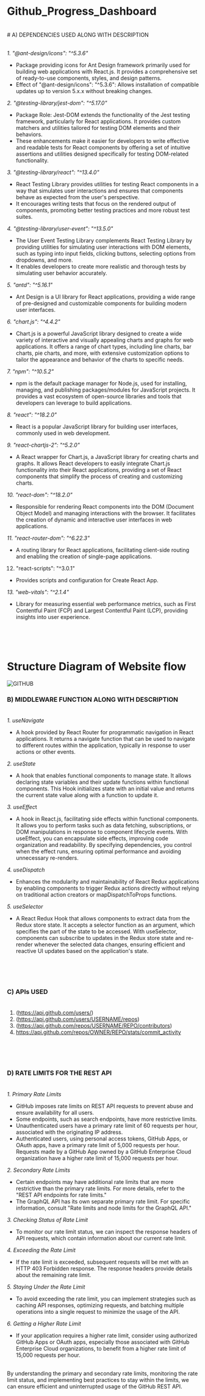 # Github_Progress_Dashboard           
<br>
# A)	DEPENDENCIES USED ALONG WITH DESCRIPTION       <br><br>               

*1.	"@ant-design/icons": "^5.3.6"*
-	Package providing icons for Ant Design framework primarily used for building web applications with React.js. It provides a comprehensive set of ready-to-use components, styles, and design patterns.
-	Effect of "@ant-design/icons": "^5.3.6": Allows installation of compatible updates up to version 5.x.x without breaking changes.

*2.	"@testing-library/jest-dom": "^5.17.0"*
-	Package Role: Jest-DOM extends the functionality of the Jest testing framework, particularly for React applications. It provides custom matchers and utilities tailored for testing DOM elements and their behaviors. 
-	These enhancements make it easier for developers to write effective and readable tests for React components by offering a set of intuitive assertions and utilities designed specifically for testing DOM-related functionality.

*3.	"@testing-library/react": "^13.4.0"*
-	React Testing Library provides utilities for testing React components in a way that simulates user interactions and ensures that components behave as expected from the user's perspective.
-	It encourages writing tests that focus on the rendered output of components, promoting better testing practices and more robust test suites.

*4.	"@testing-library/user-event": "^13.5.0"*
-	The User Event Testing Library complements React Testing Library by providing utilities for simulating user interactions with DOM elements, such as typing into input fields, clicking buttons, selecting options from dropdowns, and more.
-	It enables developers to create more realistic and thorough tests by simulating user behavior accurately.

*5.	"antd": "^5.16.1"*
-	Ant Design is a UI library for React applications, providing a wide range of pre-designed and customizable components for building modern user interfaces.

*6.	"chart.js": "^4.4.2"*
-	Chart.js is a powerful JavaScript library designed to create a wide variety of interactive and visually appealing charts and graphs for web applications. It offers a range of chart types, including line charts, bar charts, pie charts, and more, with extensive customization options to tailor the appearance and behavior of the charts to specific needs.

*7.	"npm": "^10.5.2"*
-	npm is the default package manager for Node.js, used for installing, managing, and publishing packages/modules for JavaScript projects. It provides a vast ecosystem of open-source libraries and tools that developers can leverage to build applications.

*8.	"react": "^18.2.0"*
-	React is a popular JavaScript library for building user interfaces, commonly used in web development.

*9.	"react-chartjs-2": "^5.2.0"*
-	A React wrapper for Chart.js, a JavaScript library for creating charts and graphs. It allows React developers to easily integrate Chart.js functionality into their React applications, providing a set of React components that simplify the process of creating and customizing charts.

*10.	 "react-dom": "^18.2.0"*
-	Responsible for rendering React components into the DOM (Document Object Model) and managing interactions with the browser. It facilitates the creation of dynamic and interactive user interfaces in web applications.

*11.	 "react-router-dom": "^6.22.3"*
-	A routing library for React applications, facilitating client-side routing and enabling the creation of single-page applications.

12.	 "react-scripts": "^3.0.1"
-	Provides scripts and configuration for Create React App.

*13.	 "web-vitals": "^2.1.4"*
-	Library for measuring essential web performance metrics, such as First Contentful Paint (FCP) and Largest Contentful Paint (LCP), providing insights into user experience.


<br><br><br>
# Structure Diagram of Website flow

![GITHUB](https://github.com/palakSingh621/Github_Progress_Dashboard/assets/107800373/13b67a75-ff8a-4656-8760-f399faf97cd6)



### B)	MIDDLEWARE FUNCTION ALONG WITH DESCRIPTION<br><br>

*1.	useNavigate*
-	A hook provided by React Router for programmatic navigation in React applications. It returns a navigate function that can be used to navigate to different routes within the application, typically in response to user actions or other events.

*2.	useState*
-	A hook that enables functional components to manage state. It allows declaring state variables and their update functions within functional components. This Hook initializes state with an initial value and returns the current state value along with a function to update it. 

*3.	useEffec*t
-	A hook in React.js, facilitating side effects within functional components. It allows you to perform tasks such as data fetching, subscriptions, or DOM manipulations in response to component lifecycle events. With useEffect, you can encapsulate side effects, improving code organization and readability. By specifying dependencies, you control when the effect runs, ensuring optimal performance and avoiding unnecessary re-renders.

*4.	useDispatch*
-	Enhances the modularity and maintainability of React Redux applications by enabling components to trigger Redux actions directly without relying on traditional action creators or mapDispatchToProps functions.

*5.	useSelector*
-	A React Redux Hook that allows components to extract data from the Redux store state. It accepts a selector function as an argument, which specifies the part of the state to be accessed. With useSelector, components can subscribe to updates in the Redux store state and re-render whenever the selected data changes, ensuring efficient and reactive UI updates based on the application's state.


<br><br><br>




### C) APIs USED<br><br>

1. (https://api.github.com/users/)
2. (https://api.github.com/users/USERNAME/repos)
3. (https://api.github.com/repos/USERNAME/REPO/contributors)
4. https://api.github.com/repos/OWNER/REPO/stats/commit_activity
<br><br><br>
<br>


### D)	RATE LIMITS FOR THE REST API<br><br>

*1.	Primary Rate Limits*
-	GitHub imposes rate limits on REST API requests to prevent abuse and ensure availability for all users.
-	Some endpoints, such as search endpoints, have more restrictive limits.
-	Unauthenticated users have a primary rate limit of 60 requests per hour, associated with the originating IP address.
-	Authenticated users, using personal access tokens, GitHub Apps, or OAuth apps, have a primary rate limit of 5,000 requests per hour. Requests made by a GitHub App owned by a GitHub Enterprise Cloud organization have a higher rate limit of 15,000 requests per hour.

*2.	Secondary Rate Limits*
-	Certain endpoints may have additional rate limits that are more restrictive than the primary rate limits. For more details, refer to the "REST API endpoints for rate limits."
-	The GraphQL API has its own separate primary rate limit. For specific information, consult "Rate limits and node limits for the GraphQL API."

*3.	Checking Status of Rate Limit*
-	To monitor our rate limit status, we can inspect the response headers of API requests, which contain information about our current rate limit.

*4.	Exceeding the Rate Limit*
-	If the rate limit is exceeded, subsequent requests will be met with an HTTP 403 Forbidden response. The response headers provide details about the remaining rate limit.

*5.	Staying Under the Rate Limit*
-	To avoid exceeding the rate limit, you can implement strategies such as caching API responses, optimizing requests, and batching multiple operations into a single request to minimize the usage of the API.

*6.	Getting a Higher Rate Limit*
-	If your application requires a higher rate limit, consider using authorized GitHub Apps or OAuth apps, especially those associated with GitHub Enterprise Cloud organizations, to benefit from a higher rate limit of 15,000 requests per hour.
<br><br>

By understanding the primary and secondary rate limits, monitoring the rate limit status, and implementing best practices to stay within the limits, we can ensure efficient and uninterrupted usage of the GitHub REST API.
